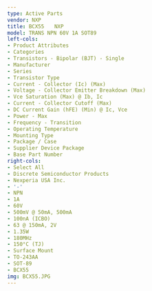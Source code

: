 ```yaml
---
type: Active Parts
vendor: NXP
title: BCX55　　NXP
model: TRANS NPN 60V 1A SOT89
left-cols:
- Product Attributes
- Categories
- Transistors - Bipolar (BJT) - Single
- Manufacturer
- Series
- Transistor Type
- Current - Collector (Ic) (Max)
- Voltage - Collector Emitter Breakdown (Max)
- Vce Saturation (Max) @ Ib, Ic
- Current - Collector Cutoff (Max)
- DC Current Gain (hFE) (Min) @ Ic, Vce
- Power - Max
- Frequency - Transition
- Operating Temperature
- Mounting Type
- Package / Case
- Supplier Device Package
- Base Part Number
right-cols:
- Select All
- Discrete Semiconductor Products
- Nexperia USA Inc.
- '-'
- NPN
- 1A
- 60V
- 500mV @ 50mA, 500mA
- 100nA (ICBO)
- 63 @ 150mA, 2V
- 1.35W
- 180MHz
- 150°C (TJ)
- Surface Mount
- TO-243AA
- SOT-89
- BCX55
img: BCX55.JPG
---
```


